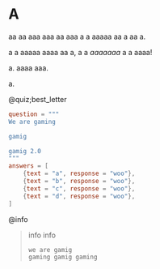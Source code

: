# A

aa aa aaa aaa aa aaa a a aaaaa aa a aa a.

a a aaaaa aaaa aa a, a a *aaaaaaa* a a aaaa!

a. aaaa aaa.

a.

@quiz;best_letter
```toml
question = """
We are gaming

gamig

gamig 2.0
"""
answers = [
    {text = "a", response = "woo"},
    {text = "b", response = "woo"},
    {text = "c", response = "woo"},
    {text = "d", response = "woo"},
]
```

@info
> info info
> 
> ```rs
> we are gamig
> gaming gamig gaming
> ```